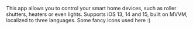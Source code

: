 This app allows you to control your smart home devices, such as roller shutters, heaters or even lights.
Supports iOS 13, 14 and 15, built on MVVM, localized to three languages.
Some fancy icons used here :)
